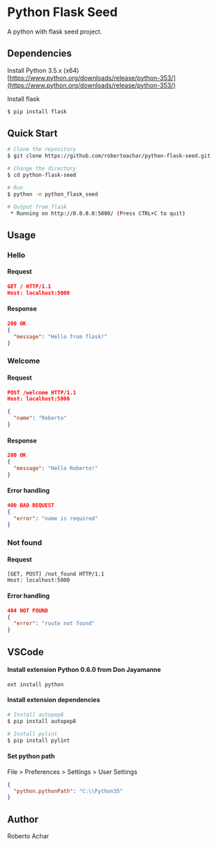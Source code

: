 # Python Flask Seed
A python with flask seed project.

## Dependencies

Install Python 3.5.x (x64)  
[https://www.python.org/downloads/release/python-353/](https://www.python.org/downloads/release/python-353/)

Install flask
```bash
$ pip install flask
```

## Quick Start

```bash
# Clone the repository
$ git clone https://github.com/robertoachar/python-flask-seed.git

# Change the directory
$ cd python-flask-seed

# Run
$ python -m python_flask_seed

# Output from flask
 * Running on http://0.0.0.0:5000/ (Press CTRL+C to quit)
```

## Usage

### Hello

#### Request
```json
GET / HTTP/1.1
Host: localhost:5000
```

#### Response
```json
200 OK
{
  "message": "Hello from flask!"
}
```

### Welcome

#### Request
```json
POST /welcome HTTP/1.1
Host: localhost:5000

{
  "name": "Roberto"
}
```

#### Response
```json
200 OK
{
  "message": "Hello Roberto!"
}
```

#### Error handling
```json
400 BAD REQUEST
{
  "error": "name is required"
}
```

### Not found

#### Request

```
[GET, POST] /not_found HTTP/1.1
Host: localhost:5000
```

#### Error handling
```json
404 NOT FOUND
{
  "error": "route not found"
}
```

## VSCode

#### Install extension Python 0.6.0 from Don Jayamanne
```
ext install python
```

#### Install extension dependencies

```bash
# Install autopep8
$ pip install autopep8

# Install pylint
$ pip install pylint
```

#### Set python path

File > Preferences > Settings > User Settings
```json
{
  "python.pythonPath": "C:\\Python35"
}
```

## Author

Roberto Achar

